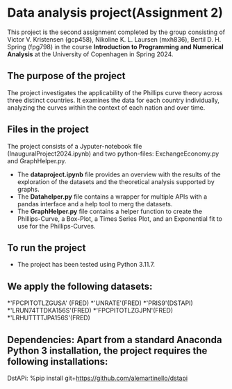 # Data analysis project(Assignment 2)
This project is the second assignment completed by the group consisting of Victor V. Kristensen (gcp458), Nikoline K. L. Laursen (mxh836), Bertil D. H. Spring (fpg798) in the course **Introduction to Programming and Numerical Analysis** at the University of Copenhagen in Spring 2024.

## The purpose of the project
The project investigates the applicability of the Phillips curve theory across three distinct countries. It examines the data for each country individually, analyzing the curves within the context of each nation and over time.

## Files in the project
The project consists of a Jyputer-notebook file (InauguralProject2024.ipynb) and two python-files: ExchangeEconomy.py and GraphHelper.py.
* The **dataproject.ipynb** file provides an overview with the results of the exploration of the datasets and the theoretical analysis supported by graphs.
* The **Datahelper.py** file contains a wrapper for multiple APIs with a pandas interface and a help tool to merg the datasets.
* The **GraphHelper.py** file contains a helper function to create the Phillips-Curve, a Box-Plot, a Times Series Plot, and an Exponential fit to use for the Phillips-Curves.

## To run the project
* The project has been tested using Python 3.11.7.

## We apply the following datasets:
*'FPCPITOTLZGUSA' (FRED)
*'UNRATE'(FRED)
*'PRIS9'(DSTAPI)
*'LRUN74TTDKA156S'(FRED)
*'FPCPITOTLZGJPN'(FRED)
*'LRHUTTTTJPA156S'(FRED)

## **Dependencies:** Apart from a standard Anaconda Python 3 installation, the project requires the following installations:
DstAPi: %pip install git+https://github.com/alemartinello/dstapi

